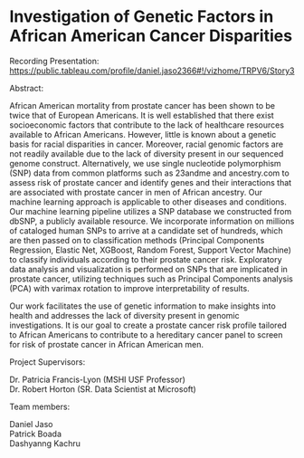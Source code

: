 # Investigation of Genetic Factors in African American Cancer Disparities

Recording Presentation:
https://public.tableau.com/profile/daniel.jaso2366#!/vizhome/TRPV6/Story3

Abstract:

African American mortality from prostate cancer has been shown to be twice that of European
Americans. It is well established that there exist socioeconomic factors that contribute to the
lack of healthcare resources available to African Americans. However, little is known about a
genetic basis for racial disparities in cancer. Moreover, racial genomic factors are not readily
available due to the lack of diversity present in our sequenced genome construct. Alternatively,
we use single nucleotide polymorphism (SNP) data from common platforms such as 23andme
and ancestry.com to assess risk of prostate cancer and identify genes and their interactions that
are associated with prostate cancer in men of African ancestry. Our machine learning approach
is applicable to other diseases and conditions.
Our machine learning pipeline utilizes a SNP database we constructed from dbSNP, a publicly
available resource. We incorporate information on millions of cataloged human SNPs to arrive
at a candidate set of hundreds, which are then passed on to classification methods (Principal
Components Regression, Elastic Net, XGBoost, Random Forest, Support Vector Machine) to
classify individuals according to their prostate cancer risk. Exploratory data analysis and
visualization is performed on SNPs that are implicated in prostate cancer, utilizing techniques
such as Principal Components analysis (PCA) with varimax rotation to improve interpretability of
results.

Our work facilitates the use of genetic information to make insights into health and addresses
the lack of diversity present in genomic investigations. It is our goal to create a prostate cancer
risk profile tailored to African Americans to contribute to a hereditary cancer panel to screen for
risk of prostate cancer in African American men.

Project Supervisors: 

Dr. Patricia Francis-Lyon (MSHI USF Professor) <br/>
Dr. Robert Horton (SR. Data Scientist at Microsoft)

Team members:

Daniel Jaso <br/>
Patrick Boada <br/>
Dashyanng Kachru
